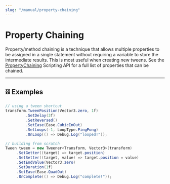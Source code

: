 ```yaml
---
slug: "/manual/property-chaining"
---
```


# Property Chaining

Property/method chaining is a technique that allows multiple properties to be assigned in a single statement without requiring a variable to store the intermediate results. This is most useful when creating new tweens. See the [PropertyChaining](/api/Zigurous.Tweening/PropertyChaining) Scripting API for a full list of properties that can be chained.

<hr/>

## ⛓️ Examples

```csharp
// using a tween shortcut
transform.TweenPosition(Vector3.zero, 1f)
         .SetDelay(3f)
         .SetReversed()
         .SetEase(Ease.CubicInOut)
         .SetLoops(-1, LoopType.PingPong)
         .OnLoop(() => Debug.Log("looped!"));
```

```csharp
// building from scratch
Tween tween = new Tweener<Transform, Vector3>(transform)
     .SetGetter((target) => target.position)
     .SetSetter((target, value) => target.position = value)
     .SetEndValue(Vector3.zero)
     .SetDuration(1f)
     .SetEase(Ease.QuadOut)
     .OnComplete(() => Debug.Log("complete!"));
```
